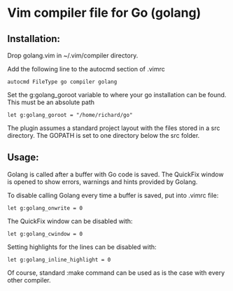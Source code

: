 Vim compiler file for Go (golang)
=================================

Installation:
-------------

Drop golang.vim in ~/.vim/compiler directory.

Add the following line to the autocmd section of .vimrc

    autocmd FileType go compiler golang

Set the g:golang_goroot variable to where your go installation can be
found.  This must be an absolute path

    let g:golang_goroot = "/home/richard/go"

The plugin assumes a standard project layout with the files stored in a
src directory.  The GOPATH is set to one directory below the src folder.

Usage:
------

Golang is called after a buffer with Go code is saved. The QuickFix
window is opened to show errors, warnings and hints provided by Golang.

To disable calling Golang every time a buffer is saved, put into .vimrc file:

    let g:golang_onwrite = 0

The QuickFix window can be disabled with:

    let g:golang_cwindow = 0

Setting highlights for the lines can be disabled with:

    let g:golang_inline_highlight = 0

Of course, standard :make command can be used as is the case with every
other compiler.

